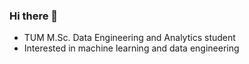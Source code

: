 ### Hi there 👋

* TUM M.Sc. Data Engineering and Analytics student
* Interested in machine learning and data engineering
